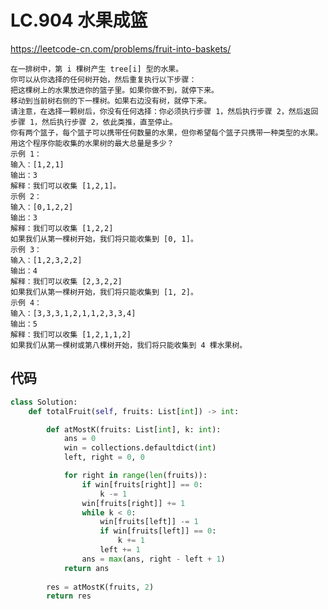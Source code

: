 LC.904 水果成篮
====
https://leetcode-cn.com/problems/fruit-into-baskets/

    在一排树中，第 i 棵树产生 tree[i] 型的水果。
    你可以从你选择的任何树开始，然后重复执行以下步骤：
    把这棵树上的水果放进你的篮子里。如果你做不到，就停下来。
    移动到当前树右侧的下一棵树。如果右边没有树，就停下来。
    请注意，在选择一颗树后，你没有任何选择：你必须执行步骤 1，然后执行步骤 2，然后返回步骤 1，然后执行步骤 2，依此类推，直至停止。
    你有两个篮子，每个篮子可以携带任何数量的水果，但你希望每个篮子只携带一种类型的水果。
    用这个程序你能收集的水果树的最大总量是多少？
    示例 1：
    输入：[1,2,1]
    输出：3
    解释：我们可以收集 [1,2,1]。
    示例 2：
    输入：[0,1,2,2]
    输出：3
    解释：我们可以收集 [1,2,2]
    如果我们从第一棵树开始，我们将只能收集到 [0, 1]。
    示例 3：
    输入：[1,2,3,2,2]
    输出：4
    解释：我们可以收集 [2,3,2,2]
    如果我们从第一棵树开始，我们将只能收集到 [1, 2]。
    示例 4：
    输入：[3,3,3,1,2,1,1,2,3,3,4]
    输出：5
    解释：我们可以收集 [1,2,1,1,2]
    如果我们从第一棵树或第八棵树开始，我们将只能收集到 4 棵水果树。
  
## 代码
```python
class Solution:
    def totalFruit(self, fruits: List[int]) -> int:

        def atMostK(fruits: List[int], k: int):
            ans = 0
            win = collections.defaultdict(int)
            left, right = 0, 0

            for right in range(len(fruits)):
                if win[fruits[right]] == 0:
                    k -= 1
                win[fruits[right]] += 1
                while k < 0:
                    win[fruits[left]] -= 1
                    if win[fruits[left]] == 0:
                        k += 1
                    left += 1
                ans = max(ans, right - left + 1)
            return ans
        
        res = atMostK(fruits, 2)
        return res
```
